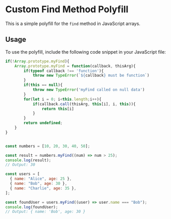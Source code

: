 # Custom Find Method Polyfill

This is a simple polyfill for the `find` method in JavaScript arrays.

## Usage
To use the polyfill, include the following code snippet in your JavaScript file:

```javascript
if(!Array.prototype.myFind){
    Array.prototype.myFind = function(callback, thisArg){
        if(typeof callback !== 'function'){
            throw new TypeError(`${callback} must be function`)
        }
        if(this == null){
            throw new TypeError('myFind called on null data')
        }
        for(let i = 0; i<this.length;i++){
            if(callback.call(thisArg, this[i], i, this)){
                return this[i]
            }
        }
        return undefined;
    }
}


const numbers = [10, 20, 30, 40, 50];

const result = numbers.myFind((num) => num > 25);
console.log(result); 
// Output: 30

const users = [
  { name: "Alice", age: 25 },
  { name: "Bob", age: 30 },
  { name: "Charlie", age: 35 },
];

const foundUser = users.myFind((user) => user.name === "Bob");
console.log(foundUser); 
// Output: { name: 'Bob', age: 30 }
